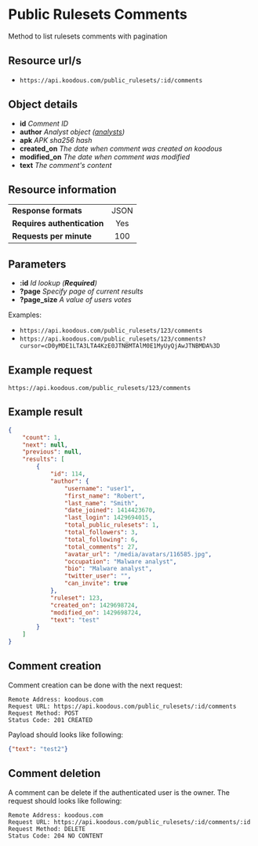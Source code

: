 # Public Rulesets Comments

Method to list rulesets comments with pagination

## Resource url/s

* `https://api.koodous.com/public_rulesets/:id/comments`

## Object details

* **id** _Comment ID_
* **author** _Analyst object ([analysts](/rest-api/analysts/))_
* **apk** _APK sha256 hash_
* **created_on** _The date when comment was created on koodous_
* **modified_on** _The date when comment was modified_
* **text** _The comment's content_

## Resource information

| | |
| ------------- |:-------------:|
| **Response formats** | JSON |
| **Requires authentication** | Yes |
| **Requests per minute** | 100|

## Parameters

* **:id** _Id lookup (**Required**)_
* **?page** _Specify page of current results_
* **?page_size** _A value of users votes_

Examples:

* `https://api.koodous.com/public_rulesets/123/comments`
* `https://api.koodous.com/public_rulesets/123/comments?cursor=cD0yMDE1LTA3LTA4KzE0JTNBMTAlM0E1MyUyQjAwJTNBMDA%3D`

## Example request

`https://api.koodous.com/public_rulesets/123/comments`

## Example result
```json
{
    "count": 1,
    "next": null,
    "previous": null,
    "results": [
        {
            "id": 114,
            "author": {
                "username": "user1",
                "first_name": "Robert",
                "last_name": "Smith",
                "date_joined": 1414423670,
                "last_login": 1429694015,
                "total_public_rulesets": 1,
                "total_followers": 3,
                "total_following": 6,
                "total_comments": 27,
                "avatar_url": "/media/avatars/116585.jpg",
                "occupation": "Malware analyst",
                "bio": "Malware analyst",
                "twitter_user": "",
                "can_invite": true
            },
            "ruleset": 123,
            "created_on": 1429698724,
            "modified_on": 1429698724,
            "text": "test"
        }
    ]
}
```

## Comment creation

Comment creation can be done with the next request:

```
Remote Address: koodous.com
Request URL: https://api.koodous.com/public_rulesets/:id/comments
Request Method: POST
Status Code: 201 CREATED
```

Payload should looks like following:

```json
{"text": "test2"}
```

## Comment deletion

A comment can be delete if the authenticated user is the owner. The request should looks like following:

```
Remote Address: koodous.com
Request URL: https://api.koodous.com/public_rulesets/:id/comments/:id
Request Method: DELETE
Status Code: 204 NO CONTENT
```